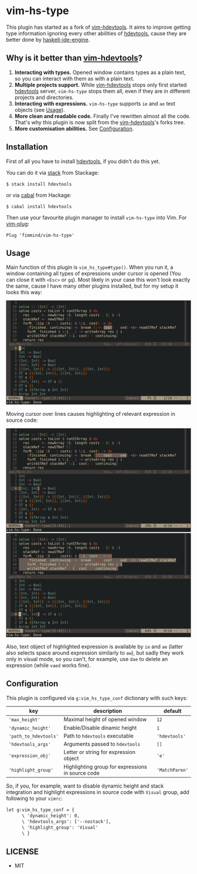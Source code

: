 vim-hs-type
===========
This plugin has started as a fork of [vim-hdevtools]. It aims to improve getting type information ignoring every other abilities of [hdevtools], cause they are better done by [haskell-ide-engine].

## Why is it better than [vim-hdevtools]?
1. **Interacting with types.** Opened window contains types as a plain text, so you can interact with them as with a plain text.
2. **Multiple projects support.** While [vim-hdevtools] stops only first started [hdevtools] server, `vim-hs-type` stops them all, even if they are in different projects and directories.
3. **Interacting with expressions.** `vim-hs-type` supports `ie` and `ae` text objects (see [Usage](#Usage)).
4. **More clean and readable code.** Finally I've rewritten almost all the code. That's why this plugin is now split from the [vim-hdevtools]'s forks tree.
5. **More customisation abilities.** See [Configuration](#Configuration).

## Installation
First of all you have to install [hdevtools], if you didn't do this yet.

You can do it via [stack] from Stackage:
```shell
$ stack install hdevtools
```

or via [cabal] from Hackage:
```shell
$ cabal install hdevtools
```

Then use your favourite plugin manager to install `vim-hs-type` into Vim. For [vim-plug]:
```vim
Plug 'fimmind/vim-hs-type'
```

## Usage
Main function of this plugin is `vim_hs_type#type()`. When you run it, a window containing all types of expressions under cursor is opened (You can close it with `<Esc>` or `gq`). Most likely in your case this won't look exactly the same, cause I have many other plugins installed, but for my setup it looks this way:

![](./pictures/function_run.png)

Moving cursor over lines causes highlighting of relevant expression in source code:

![](./pictures/moving_around1.png)
![](./pictures/moving_around2.png)

Also, text object of highlighted expression is available by `ie` and `ae` (latter also selects space around expression similarly to `aw`), but sadly they work only in visual mode, so you can't, for example, use `dae` to delete an expression (while `vaed` works fine).

## Configuration
This plugin is configured via `g:vim_hs_type_conf` dictionary with such keys:

| key                   | description                                       | default        |
|-----------------------|---------------------------------------------------|----------------|
| `'max_height'`        | Maximal height of opened window                   | `12`           |
| `'dynamic_height'`    | Enable/Disable dinamic height                     | `1`            |
| `'path_to_hdevtools'` | Path to `hdevtools` executable                    | `'hdevtools'`  |
| `'hdevtools_args'`    | Arguments passed to `hdevtools`                   | `[]`           |
| `'expression_obj'`    | Letter or string for expression object            | `'e'`          |
| `'highlight_group'`   | Highlighting group for expressions in source code | `'MatchParen'` |

So, if you, for example, want to disable dynamic height and stack integration and highlight expressions in source code with `Visual` group, add following to your `vimrc`:
```vim
let g:vim_hs_type_conf = {
      \ 'dynamic_height': 0,
      \ 'hdevtools_args': ['--nostack'],
      \ 'highlight_group': 'Visual'
      \ }
```

## LICENSE
* MIT

[vim-hdevtools]:      https://github.com/bitc/vim-hdevtools
[vim-plug]:           https://github.com/junegunn/vim-plug
[neovim]:             https://neovim.io/
[hdevtools]:          https://github.com/hdevtools/hdevtools
[haskell-ide-engine]: https://github.com/haskell/haskell-ide-engine
[stack]:              http://haskellstack.org
[cabal]:              https://www.haskell.org/cabal/
